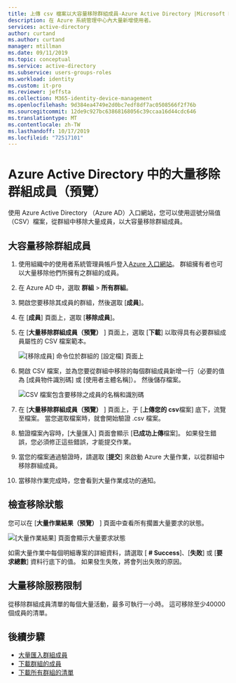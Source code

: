 ```yaml
---
title: 上傳 csv 檔案以大容量移除群組成員-Azure Active Directory |Microsoft Docs
description: 在 Azure 系統管理中心內大量新增使用者。
services: active-directory
author: curtand
ms.author: curtand
manager: mtillman
ms.date: 09/11/2019
ms.topic: conceptual
ms.service: active-directory
ms.subservice: users-groups-roles
ms.workload: identity
ms.custom: it-pro
ms.reviewer: jeffsta
ms.collection: M365-identity-device-management
ms.openlocfilehash: 9d384ea4749e2d0bc7edf8df7ac0508566f2f76b
ms.sourcegitcommit: 12de9c927bc63868168056c39ccaa16d44cdc646
ms.translationtype: MT
ms.contentlocale: zh-TW
ms.lasthandoff: 10/17/2019
ms.locfileid: "72517101"
---
```

# <a name="bulk-remove-group-members-preview-in-azure-active-directory"></a>Azure Active Directory 中的大量移除群組成員（預覽）

使用 Azure Active Directory （Azure AD）入口網站，您可以使用逗號分隔值（CSV）檔案，從群組中移除大量成員，以大容量移除群組成員。

## <a name="to-bulk-remove-group-members"></a>大容量移除群組成員

1. 使用組織中的使用者系統管理員帳戶登入[Azure 入口網站](https://portal.azure.com)。 群組擁有者也可以大量移除他們所擁有之群組的成員。
1. 在 Azure AD 中，選取 **群組**  >  **所有群組**。
1. 開啟您要移除其成員的群組，然後選取 [**成員**]。
1. 在 [**成員**] 頁面上，選取 [**移除成員**]。
1. 在 [**大量移除群組成員（預覽）** ] 頁面上，選取 [**下載**] 以取得具有必要群組成員屬性的 CSV 檔案範本。

   ![[移除成員] 命令位於群組的 [設定檔] 頁面上](./media/groups-bulk-remove-members/remove-panel.png)

1. 開啟 CSV 檔案，並為您要從群組中移除的每個群組成員新增一行（必要的值為 [成員物件識別碼] 或 [使用者主體名稱]）。 然後儲存檔案。

   ![CSV 檔案包含要移除之成員的名稱和識別碼](./media/groups-bulk-remove-members/csv-file.png)

1. 在 [**大量移除群組成員（預覽）** ] 頁面上，于 [**上傳您的 csv**檔案] 底下，流覽至檔案。 當您選取檔案時，就會開始驗證 .csv 檔案。
1. 驗證檔案內容時，[大量匯入] 頁面會顯示 [**已成功上傳**檔案]。 如果發生錯誤，您必須修正這些錯誤，才能提交作業。
1. 當您的檔案通過驗證時，請選取 [**提交**] 來啟動 Azure 大量作業，以從群組中移除群組成員。
1. 當移除作業完成時，您會看到大量作業成功的通知。

## <a name="check-removal-status"></a>檢查移除狀態

您可以在 [**大量作業結果（預覽）** ] 頁面中查看所有擱置大量要求的狀態。

   ![[大量作業結果] 頁面會顯示大量要求狀態](./media/groups-bulk-remove-members/bulk-center.png)

如需大量作業中每個明細專案的詳細資料，請選取 [ **# Success**]、[**失敗**] 或 [**要求總數**] 資料行底下的值。 如果發生失敗，將會列出失敗的原因。

## <a name="bulk-removal-service-limits"></a>大量移除服務限制

從移除群組成員清單的每個大量活動，最多可執行一小時。 這可移除至少40000個成員的清單。

## <a name="next-steps"></a>後續步驟

- [大量匯入群組成員](groups-bulk-import-members.md)
- [下載群組的成員](groups-bulk-download-members.md)
- [下載所有群組的清單](groups-bulk-download.md)
